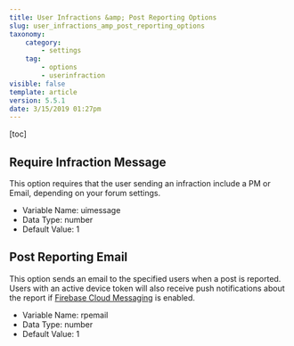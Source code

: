 ```yaml
---
title: User Infractions &amp; Post Reporting Options
slug: user_infractions_amp_post_reporting_options
taxonomy:
    category:
        - settings
    tag:
        - options
        - userinfraction
visible: false
template: article
version: 5.5.1
date: 3/15/2019 01:27pm
---
```


[toc]

## Require Infraction Message
This option requires that the user sending an infraction include a PM or Email, depending on your forum settings.



- Variable Name: uimessage
- Data Type: number
- Default Value: 1

## Post Reporting Email
This option sends an email to the specified users when a post is reported. <br />
Users with an active device token will also receive push notifications about the report if <a href="admincp/options.php?do=options&amp;dogroup=api">Firebase Cloud Messaging</a> is enabled.



- Variable Name: rpemail
- Data Type: number
- Default Value: 1
